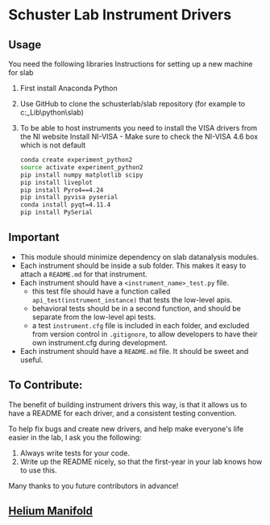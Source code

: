 # Schuster Lab Instrument Drivers

## Usage

You need the following libraries
Instructions for setting up a new machine for slab

1. First install Anaconda Python
2. Use GitHub to clone the schusterlab/slab repository (for example to c:\_Lib\python\slab)
3. To be able to host instruments you need to install the VISA drivers from the NI website
Install NI-VISA - Make sure to check the NI-VISA 4.6 box which is not default
    
    ```bash
    conda create experiment_python2
    source activate experiment_python2
    pip install numpy matplotlib scipy 
    pip install liveplot
    pip install Pyro4==4.24
    pip install pyvisa pyserial
    conda install pyqt=4.11.4
    pip install PySerial
    ```

## Important

- This module should minimize dependency on slab datanalysis modules.
- Each instrument should be inside a sub folder. This makes it easy to attach a `README.md` for that instrument.
- Each instrument should have a `<instrument_name>_test.py` file.
   - this test file should have a function called `api_test(instrument_instance)` that tests the low-level apis.
   - behavioral tests should be in a second function, and should be separate from the low-level api tests.
   - a test `instrument.cfg` file is included in each folder, and excluded from version control in `.gitignore`, to allow developers to have their own instrument.cfg during development.
- Each instrument should have a `README.md` file. It should be sweet and useful.

## To Contribute:

The benefit of building instrument drivers this way, is that it allows us to have a README for each driver, and a consistent testing convention.

To help fix bugs and create new drivers, and help make everyone's life easier in the lab, I ask you the following:

1. Always write tests for your code.
2. Write up the README nicely, so that the first-year in your lab knows how to use this.

Many thanks to you future contributors in advance!

## [Helium Manifold](relaybox/heliummanifold.py)


